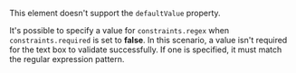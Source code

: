 This element doesn't support the `defaultValue` property.

It's possible to specify a value for `constraints.regex` when `constraints.required` is set to **false**. In this scenario, a value isn't required for the text box to validate successfully. If one is specified, it must match the regular expression pattern.
